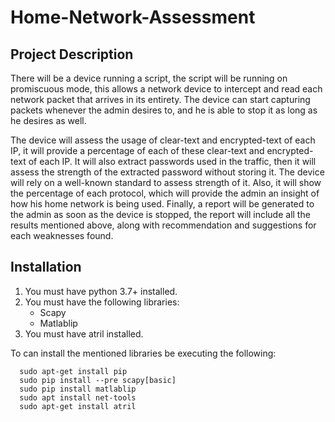 # Home-Network-Assessment

## Project Description

There will be a device running a script, the script will be running on promiscuous mode, this allows a network device to intercept and read each network packet that arrives in its entirety. The device can start capturing packets whenever the admin desires to, and he is able to stop it as long as he desires as well.

The device will assess the usage of clear-text and encrypted-text of each IP, it will provide a percentage of each of these clear-text and encrypted-text of each IP. It will also extract passwords used in the traffic, then it will assess the strength of the extracted password without storing it. The device will rely on a well-known standard to assess strength of it. Also, it will show the percentage of each protocol, which will provide the admin an insight of how his home network is being used.
Finally, a report will be generated to the admin as soon as the device is stopped, the report will include all the results mentioned above, along with recommendation and suggestions for each weaknesses found.


## Installation

1. You must have python 3.7+ installed.
2. You must have the following libraries:
    - Scapy
    - Matlablip
3. You must have atril installed.

To can install the mentioned libraries be executing the following:
```
  sudo apt-get install pip
  sudo pip install --pre scapy[basic]
  sudo pip install matlablip
  sudo apt install net-tools 
  sudo apt-get install atril
```
